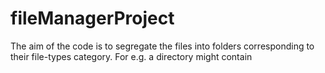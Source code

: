 # fileManagerProject
The aim  of the code is to segregate the files into folders corresponding to their file-types category. For e.g. a directory might contain 
